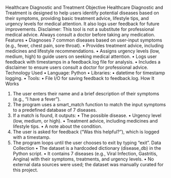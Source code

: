 Healthcare Diagnostic and Treatment
Objective
Healthcare Diagnostic and Treatment is designed to help users identify potential diseases based on their symptoms, providing basic treatment advice, lifestyle tips, and urgency levels for medical attention. It also logs user feedback for future improvements.
Disclaimer: This tool is not a substitute for professional medical advice. Always consult a doctor before taking any medication.
Features
•  Diagnoses 7 common diseases based on user-input symptoms (e.g., fever, chest pain, sore throat).
•  Provides treatment advice, including medicines and lifestyle recommendations.
•  Assigns urgency levels (low, medium, high) to guide users on seeking medical attention.
•  Logs user feedback with timestamps in a feedback.log file for analysis.
•  Includes a disclaimer to ensure users consult a doctor for professional advice.
Technology Used
•  Language: Python
•  Libraries:
	•  datetime for timestamp logging.
•  Tools:
	•  File I/O for saving feedback to feedback.log.
How It Works
1.  The user enters their name and a brief description of their symptoms (e.g., “I have a fever”).
2.  The program uses a smart_match function to match the input symptoms to a predefined database of 7 diseases.
3.  If a match is found, it outputs:
	•  The possible disease.
	•  Urgency level (low, medium, or high).
	•  Treatment advice, including medicines and lifestyle tips.
	•  A note about the condition.
4.  The user is asked for feedback (“Was this helpful?”), which is logged with a timestamp.
5.  The program loops until the user chooses to exit by typing “exit”.
Data Collection
•  The dataset is a hardcoded dictionary (disease_db) in the Python script.
•  It contains 7 diseases (e.g., Viral Infection, Gastritis, Angina) with their symptoms, treatments, and urgency levels.
•  No external data sources were used; the dataset was manually curated for this project.
